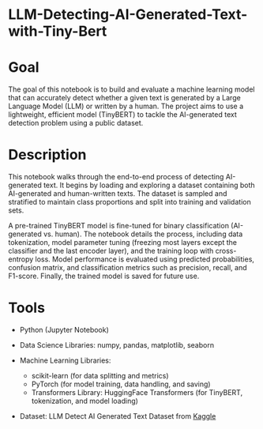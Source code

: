 # LLM-Detecting-AI-Generated-Text-with-Tiny-Bert

# Goal
The goal of this notebook is to build and evaluate a machine learning model that can accurately detect whether a given text is generated by a Large Language Model (LLM) or written by a human. The project aims to use a lightweight, efficient model (TinyBERT) to tackle the AI-generated text detection problem using a public dataset.

# Description
This notebook walks through the end-to-end process of detecting AI-generated text. It begins by loading and exploring a dataset containing both AI-generated and human-written texts. The dataset is sampled and stratified to maintain class proportions and split into training and validation sets.

A pre-trained TinyBERT model is fine-tuned for binary classification (AI-generated vs. human). The notebook details the process, including data tokenization, model parameter tuning (freezing most layers except the classifier and the last encoder layer), and the training loop with cross-entropy loss. Model performance is evaluated using predicted probabilities, confusion matrix, and classification metrics such as precision, recall, and F1-score. Finally, the trained model is saved for future use.

# Tools
- Python (Jupyter Notebook)
- Data Science Libraries: numpy, pandas, matplotlib, seaborn

- Machine Learning Libraries:
  - scikit-learn (for data splitting and metrics)
  - PyTorch (for model training, data handling, and saving)
  - Transformers Library: HuggingFace Transformers (for TinyBERT, tokenization, and model loading)
- Dataset: LLM Detect AI Generated Text Dataset from [Kaggle](https://www.kaggle.com/datasets/sunilthite/llm-detect-ai-generated-text-dataset )
